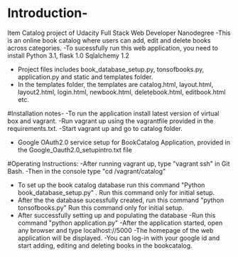 # Introduction-
Item Catalog project of Udacity Full Stack Web Developer Nanodegree
-This is an online book catalog where users can add, edit and delete books across categories.
-To sucessfully run this web application, you need to install Python 3.1, flask 1.0 Sqlalchemy 1.2
- Project files includes book_database_setup.py, tonsofbooks.py, application.py and static and templates folder.
- In the templates folder, the templates are catalog.html, layout.html, layout2.html, login.html, newbook.html, deletebook.html, editbook.html etc.


#Installation notes-
-To run the application install latest version of  virtual box and vagrant.
-Run vagrant up using the vagrantfile provided in the requirements.txt.
-Start vagrant up and go to catalog folder.
- Google OAuth2.0 service setup for BookCatalog Application, provided in the Google_Oauth2.0_setupintro.txt file


#Operating Instructions:
-After running vagrant up, type "vagrant ssh" in Git Bash.
-Then in the console type "cd /vagrant/catalog"
- To set up the book catalog database run this command "Python book_database_setup.py" . Run this command only for initial setup.
- After the the database sucessfully created, run this command "python tonsofbooks.py" Run this command only for initial setup.
- After successfully setting up and populating the database
-Run this command "python application.py" 
-After the application started, open any browser and type localhost://5000
-The homepage of the web application will be displayed.
-You can log-in with your google id and start adding, editing and deleting  books in the bookcatalog.













